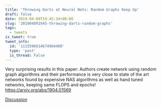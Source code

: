```yaml
---
title: 'Throwing Darts at Neural Nets: Random Graphs Keep Up'
draft: false
date: 2019-04-09T19:45:34+00:00
slug: '201904091945-throwing-darts-random-graphs'
tags:
  - tweets
is_tweet: true
tweet_info:
  id: '1115596614674964480'
  type: 'post'
  is_thread: False
---
```




Very surprising results in this paper: Authors create network using random graph algorithms and their performance is very close to state of the art networks found by expensive NAS algorithms as well as hand tuned networks, keeping same FLOPS and epochs!
<https://arxiv.org/abs/1904.01569>

[Discussion](https://x.com/sytelus/status/1115596614674964480)
